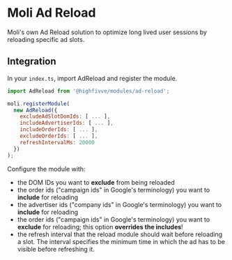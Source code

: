 # Moli Ad Reload

Moli's own Ad Reload solution to optimize long lived user sessions by reloading
specific ad slots.

## Integration

In your `index.ts`, import AdReload and register the module.

```js
import AdReload from '@highfivve/modules/ad-reload';

moli.registerModule(
  new AdReload({
    excludeAdSlotDomIds: [ ... ],
    includeAdvertiserIds: [ ... ],
    includeOrderIds: [ ... ],
    excludeOrderIds: [ ... ],
    refreshIntervalMs: 20000
  })
);
```

Configure the module with:

* the DOM IDs you want to **exclude** from being reloaded
* the order ids ("campaign ids" in Google's terminology) you want to **include** for reloading
* the advertiser ids ("company ids" in Google's terminology) you want to **include** for reloading
* the order ids ("campaign ids" in Google's terminology) you want to **exclude** for reloading; this option
  **overrides the includes**!
* the refresh interval that the reload module should wait before reloading a slot. The interval
  specifies the minimum time in which the ad has to be visible before refreshing it.
